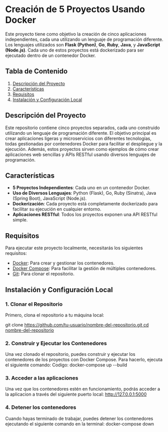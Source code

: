 # Creación de 5 Proyectos Usando Docker

Este proyecto tiene como objetivo la creación de cinco aplicaciones independientes, cada una utilizando un lenguaje de programación diferente. Los lenguajes utilizados son **Flask (Python)**, **Go**, **Ruby**, **Java**, y **JavaScript (Node.js)**. Cada uno de estos proyectos está dockerizado para ser ejecutado dentro de un contenedor Docker.

## Tabla de Contenido

1. [Descripción del Proyecto](#descripción-del-proyecto)
2. [Características](#características)
3. [Requisitos](#requisitos)
4. [Instalación y Configuración Local](#instalación-y-configuración-local)

## Descripción del Proyecto

Este repositorio contiene cinco proyectos separados, cada uno construido utilizando un lenguaje de programación diferente. El objetivo principal es crear aplicaciones ligeras y microservicios con diferentes tecnologías, todas gestionadas por contenedores Docker para facilitar el despliegue y la ejecución. Además, estos proyectos sirven como ejemplos de cómo crear aplicaciones web sencillas y APIs RESTful usando diversos lenguajes de programación.

## Características

- **5 Proyectos Independientes**: Cada uno en un contenedor Docker.
- **Uso de Diversos Lenguajes**: Python (Flask), Go, Ruby (Sinatra), Java (Spring Boot), JavaScript (Node.js).
- **Dockerización**: Cada proyecto está completamente dockerizado para facilitar su ejecución en cualquier entorno.
- **Aplicaciones RESTful**: Todos los proyectos exponen una API RESTful simple.

## Requisitos

Para ejecutar este proyecto localmente, necesitarás los siguientes requisitos:

- [Docker](https://www.docker.com/get-started): Para crear y gestionar los contenedores.
- [Docker Compose](https://docs.docker.com/compose/): Para facilitar la gestión de múltiples contenedores.
- [Git](https://git-scm.com/): Para clonar el repositorio.

## Instalación y Configuración Local

### 1. Clonar el Repositorio

Primero, clona el repositorio a tu máquina local:

git clone [https://github.com/tu-usuario/nombre-del-repositorio.git
cd nombre-del-repositorio](https://github.com/Fernan52/Individual-practice-on-containers-and-serverless2.git)
### 2. Construir y Ejecutar los Contenedores
Una vez clonado el repositorio, puedes construir y ejecutar los contenedores de los proyectos con Docker Compose. Para hacerlo, ejecuta el siguiente comando:
Codigo: docker-compose up --build
### 3. Acceder a las aplicaciones
Una vez que los contenedores estén en funcionamiento, podrás acceder a la aplicacion a través del siguiente puerto local: http://127.0.0.1:5000
### 4. Detener los contenedores
Cuando hayas terminado de trabajar, puedes detener los contenedores ejecutando el siguiente comando en la terminal: docker-compose down

